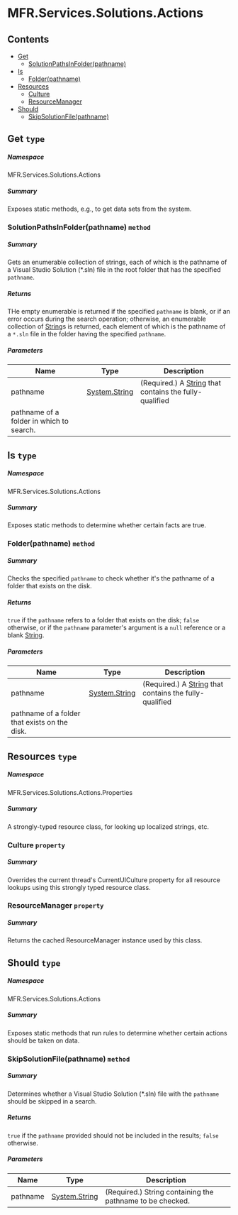 <a name='assembly'></a>
# MFR.Services.Solutions.Actions

## Contents

- [Get](#T-MFR-Managers-Solutions-Actions-Get 'MFR.Services.Solutions.Actions.Get')
  - [SolutionPathsInFolder(pathname)](#M-MFR-Managers-Solutions-Actions-Get-SolutionPathsInFolder-System-String- 'MFR.Services.Solutions.Actions.Get.SolutionPathsInFolder(System.String)')
- [Is](#T-MFR-Managers-Solutions-Actions-Is 'MFR.Services.Solutions.Actions.Is')
  - [Folder(pathname)](#M-MFR-Managers-Solutions-Actions-Is-Folder-System-String- 'MFR.Services.Solutions.Actions.Is.Folder(System.String)')
- [Resources](#T-MFR-Managers-Solutions-Actions-Properties-Resources 'MFR.Services.Solutions.Actions.Properties.Resources')
  - [Culture](#P-MFR-Managers-Solutions-Actions-Properties-Resources-Culture 'MFR.Services.Solutions.Actions.Properties.Resources.Culture')
  - [ResourceManager](#P-MFR-Managers-Solutions-Actions-Properties-Resources-ResourceManager 'MFR.Services.Solutions.Actions.Properties.Resources.ResourceManager')
- [Should](#T-MFR-Managers-Solutions-Actions-Should 'MFR.Services.Solutions.Actions.Should')
  - [SkipSolutionFile(pathname)](#M-MFR-Managers-Solutions-Actions-Should-SkipSolutionFile-System-String- 'MFR.Services.Solutions.Actions.Should.SkipSolutionFile(System.String)')

<a name='T-MFR-Managers-Solutions-Actions-Get'></a>
## Get `type`

##### Namespace

MFR.Services.Solutions.Actions

##### Summary

Exposes static methods, e.g., to get data sets from the system.

<a name='M-MFR-Managers-Solutions-Actions-Get-SolutionPathsInFolder-System-String-'></a>
### SolutionPathsInFolder(pathname) `method`

##### Summary

Gets an enumerable collection of strings, each of which is the pathname of a
Visual Studio Solution (*.sln) file in the root folder that has the specified
`pathname`.

##### Returns

THe empty enumerable is returned if the specified
`pathname` is blank, or if an error occurs during the search
operation; otherwise, an enumerable collection of
[String](http://msdn.microsoft.com/query/dev14.query?appId=Dev14IDEF1&l=EN-US&k=k:System.String 'System.String')s is returned, each element of which is the
pathname of a `*.sln` file in the folder having the specified
`pathname`.

##### Parameters

| Name | Type | Description |
| ---- | ---- | ----------- |
| pathname | [System.String](http://msdn.microsoft.com/query/dev14.query?appId=Dev14IDEF1&l=EN-US&k=k:System.String 'System.String') | (Required.) A [String](http://msdn.microsoft.com/query/dev14.query?appId=Dev14IDEF1&l=EN-US&k=k:System.String 'System.String') that contains the fully-qualified
pathname of a folder in which to search. |

<a name='T-MFR-Managers-Solutions-Actions-Is'></a>
## Is `type`

##### Namespace

MFR.Services.Solutions.Actions

##### Summary

Exposes static methods to determine whether certain facts are true.

<a name='M-MFR-Managers-Solutions-Actions-Is-Folder-System-String-'></a>
### Folder(pathname) `method`

##### Summary

Checks the specified `pathname` to check whether it's the
pathname of a folder that exists on the disk.

##### Returns

`true` if the `pathname` refers to
a folder that exists on the disk; `false` otherwise, or if the
`pathname` parameter's argument is a `null`
reference or a blank [String](http://msdn.microsoft.com/query/dev14.query?appId=Dev14IDEF1&l=EN-US&k=k:System.String 'System.String').

##### Parameters

| Name | Type | Description |
| ---- | ---- | ----------- |
| pathname | [System.String](http://msdn.microsoft.com/query/dev14.query?appId=Dev14IDEF1&l=EN-US&k=k:System.String 'System.String') | (Required.) A [String](http://msdn.microsoft.com/query/dev14.query?appId=Dev14IDEF1&l=EN-US&k=k:System.String 'System.String') that contains the fully-qualified
pathname of a folder that exists on the disk. |

<a name='T-MFR-Managers-Solutions-Actions-Properties-Resources'></a>
## Resources `type`

##### Namespace

MFR.Services.Solutions.Actions.Properties

##### Summary

A strongly-typed resource class, for looking up localized strings, etc.

<a name='P-MFR-Managers-Solutions-Actions-Properties-Resources-Culture'></a>
### Culture `property`

##### Summary

Overrides the current thread's CurrentUICulture property for all
  resource lookups using this strongly typed resource class.

<a name='P-MFR-Managers-Solutions-Actions-Properties-Resources-ResourceManager'></a>
### ResourceManager `property`

##### Summary

Returns the cached ResourceManager instance used by this class.

<a name='T-MFR-Managers-Solutions-Actions-Should'></a>
## Should `type`

##### Namespace

MFR.Services.Solutions.Actions

##### Summary

Exposes static methods that run rules to determine whether certain actions
should be taken on data.

<a name='M-MFR-Managers-Solutions-Actions-Should-SkipSolutionFile-System-String-'></a>
### SkipSolutionFile(pathname) `method`

##### Summary

Determines whether a Visual Studio Solution (*.sln) file with the
`pathname` should be skipped in a search.

##### Returns

`true` if the `pathname` provided
should not be included in the results; `false` otherwise.

##### Parameters

| Name | Type | Description |
| ---- | ---- | ----------- |
| pathname | [System.String](http://msdn.microsoft.com/query/dev14.query?appId=Dev14IDEF1&l=EN-US&k=k:System.String 'System.String') | (Required.) String containing the pathname to be checked. |
